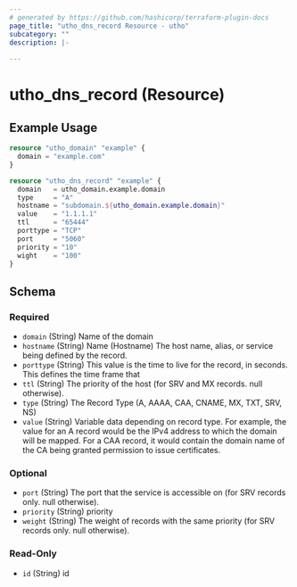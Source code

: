 ```yaml
---
# generated by https://github.com/hashicorp/terraform-plugin-docs
page_title: "utho_dns_record Resource - utho"
subcategory: ""
description: |-
  
---
```


# utho_dns_record (Resource)



## Example Usage

```terraform
resource "utho_domain" "example" {
  domain = "example.com"
}

resource "utho_dns_record" "example" {
  domain   = utho_domain.example.domain
  type     = "A"
  hostname = "subdomain.${utho_domain.example.domain}"
  value    = "1.1.1.1"
  ttl      = "65444"
  porttype = "TCP"
  port     = "5060"
  priority = "10"
  wight    = "100"
}
```

<!-- schema generated by tfplugindocs -->
## Schema

### Required

- `domain` (String) Name of the domain
- `hostname` (String) Name (Hostname) The host name, alias, or service being defined by the record.
- `porttype` (String) This value is the time to live for the record, in seconds. This defines the time frame that
- `ttl` (String) The priority of the host (for SRV and MX records. null otherwise).
- `type` (String) The Record Type (A, AAAA, CAA, CNAME, MX, TXT, SRV, NS)
- `value` (String) Variable data depending on record type. For example, the value for an A record would be the IPv4 address to which the domain will be mapped. For a CAA record, it would contain the domain name of the CA being granted permission to issue certificates.

### Optional

- `port` (String) The port that the service is accessible on (for SRV records only. null otherwise).
- `priority` (String) priority
- `weight` (String) The weight of records with the same priority (for SRV records only. null otherwise).

### Read-Only

- `id` (String) id
